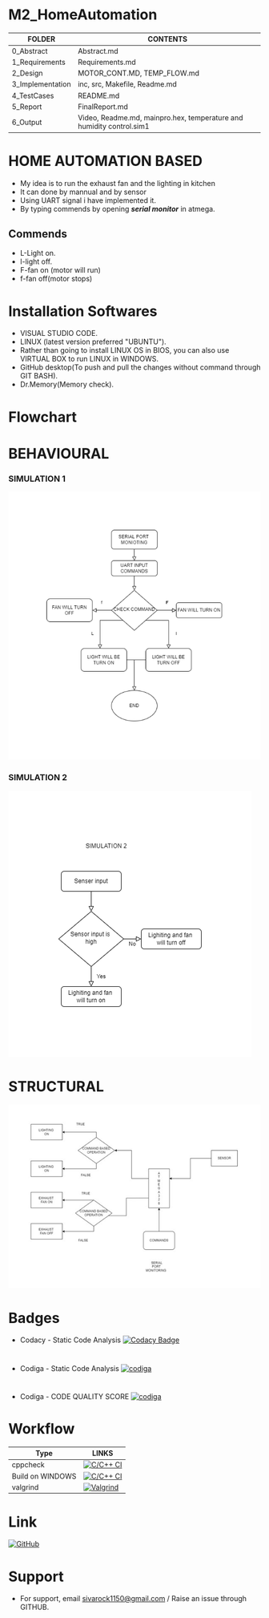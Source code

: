 # M2_HomeAutomation
| FOLDER | CONTENTS |
| ------ | -------- |
| 0_Abstract | Abstract.md |
| 1_Requirements | Requirements.md |
| 2_Design | MOTOR_CONT.MD, TEMP_FLOW.md |
| 3_Implementation | inc, src, Makefile, Readme.md |
| 4_TestCases | README.md |
| 5_Report | FinalReport.md |
| 6_Output | Video, Readme.md, mainpro.hex, temperature and humidity control.sim1 |
# HOME AUTOMATION BASED
* My idea is to run the exhaust fan and the lighting in kitchen
* It can done by mannual and by sensor
* Using UART signal i have implemented it.
* By typing commends by opening *__serial monitor__* in atmega.

 ## __Commends__
*  L-Light on.
* l-light off.
* F-fan on (motor will run)
* f-fan off(motor stops)

# Installation Softwares

*   VISUAL STUDIO CODE.
*   LINUX (latest version preferred "UBUNTU").
*   Rather than going to install LINUX OS in BIOS, you can also use VIRTUAL BOX to run LINUX in WINDOWS.
*   GitHub desktop(To push and pull the changes without command through GIT BASH).
*   Dr.Memory(Memory check).
#

# Flowchart
# BEHAVIOURAL
### SIMULATION 1
![flow](https://github.com/SIVAPRAKASHK3/pic/blob/master/Embeded_Home_Automation_SIMULATION_1.drawio%20(1).png)
### SIMULATION 2
![flow](https://github.com/SIVAPRAKASHK3/pic/blob/master/Embeded_Home_Automation._SIMULATION_2.drawio%20(1).png)
# STRUCTURAL
![flow](https://github.com/SIVAPRAKASHK3/pic/blob/master/WhatsApp%20Image%202022-04-23%20at%205.37.06%20PM.jpeg)
# Badges 
* Codacy - Static Code Analysis
[![Codacy Badge](https://app.codacy.com/project/badge/Grade/dd61778943184d8687347e0fd8ee7bff)](https://www.codacy.com/gh/SIVAPRAKASHK3/M2_HomeAutomation/dashboard?utm_source=github.com&amp;utm_medium=referral&amp;utm_content=SIVAPRAKASHK3/M2_HomeAutomation&amp;utm_campaign=Badge_Grade)
#
* Codiga - Static Code Analysis
[![codiga](https://img.shields.io/badge/CODIGA_GRADE-A-green.svg)](https://api.codiga.io/project/33070/status/svg)
#
* Codiga - CODE QUALITY SCORE
[![codiga](https://img.shields.io/badge/CODIGA_QUALITY_SCORE-100-green.svg)](https://api.codiga.io/project/33070/score/svg)


# Workflow
| Type  | LINKS  |
  |-------|--------|
  |cppcheck | [![C/C++ CI](https://github.com/SIVAPRAKASHK3/M2_HomeAutomation/actions/workflows/c-cpp.yml/badge.svg)](https://github.com/SIVAPRAKASHK3/M2_HomeAutomation/actions/workflows/c-cpp.yml) |
  | Build on WINDOWS | [![C/C++ CI](https://github.com/SIVAPRAKASHK3/M2_HomeAutomation/actions/workflows/c-cpp.yml/badge.svg)](https://github.com/SIVAPRAKASHK3/M2_HomeAutomation/actions/workflows/c-cpp.yml) |
  | valgrind|[![Valgrind](https://github.com/SIVAPRAKASHK3/M2_HomeAutomation/actions/workflows/valgrind.yml/badge.svg)](https://github.com/SIVAPRAKASHK3/M2_HomeAutomation/actions/workflows/valgrind.yml)|
# Link

[![GitHub](https://img.shields.io/badge/my_portfolio-000?style=for-the-badge&logo=ko-fi&logoColor=white)](https://github.com/SIVAPRAKASHK3/)

# Support

*   For support, email sivarock1150@gmail.com / Raise an issue through GITHUB.
